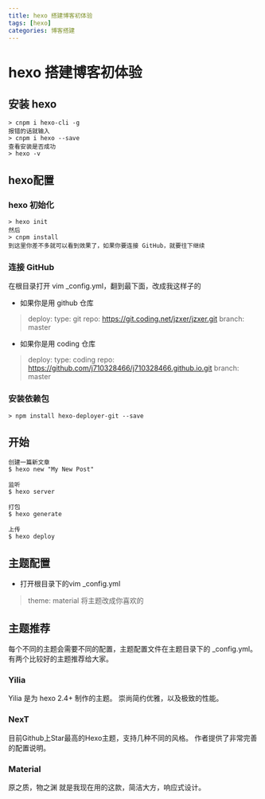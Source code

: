 ```yaml
---
title: hexo 搭建博客初体验
tags: [hexo]
categories: 博客搭建
---
```


# hexo 搭建博客初体验

## 安装 hexo
```
> cnpm i hexo-cli -g
报错的话就输入
> cnpm i hexo --save
查看安装是否成功
> hexo -v
```

## hexo配置

### hexo 初始化
```
> hexo init
然后
> cnpm install
到这里你差不多就可以看到效果了，如果你要连接 GitHub，就要往下继续 
```

### 连接 GitHub
在根目录打开 vim _config.yml，翻到最下面，改成我这样子的
* 如果你是用 github 仓库 
> deploy: 
    type: git
    repo: https://git.coding.net/jzxer/jzxer.git
    branch: master
* 如果你是用 coding 仓库
> deploy:
    type: coding
    repo: https://github.com/j710328466/j710328466.github.io.git
    branch: master

### 安装依赖包
```
> npm install hexo-deployer-git --save
```

## 开始

```
创建一篇新文章
$ hexo new "My New Post"

监听
$ hexo server

打包
$ hexo generate

上传
$ hexo deploy
```

## 主题配置

* 打开根目录下的vim _config.yml
> theme: material
> 将主题改成你喜欢的

## 主题推荐

每个不同的主题会需要不同的配置，主题配置文件在主题目录下的 _config.yml。有两个比较好的主题推荐给大家。

### Yilia
Yilia 是为 hexo 2.4+ 制作的主题。 
崇尚简约优雅，以及极致的性能。

### NexT
目前Github上Star最高的Hexo主题，支持几种不同的风格。 
作者提供了非常完善的配置说明。

### Material
原之质，物之渊
就是我现在用的这款，简洁大方，响应式设计。